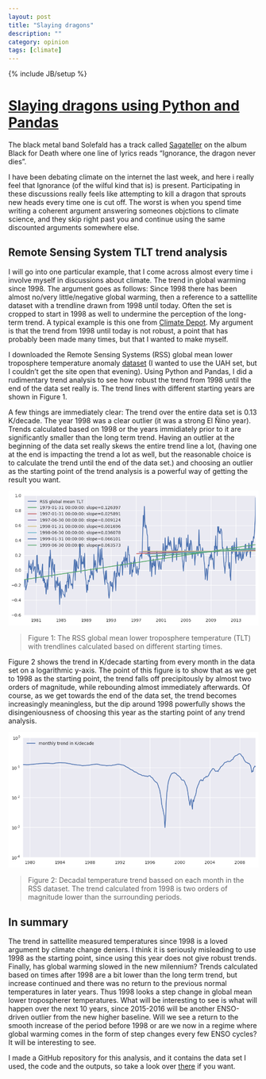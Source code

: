 ```yaml
---
layout: post
title: "Slaying dragons"
description: ""
category: opinion
tags: [climate]
---
```

{% include JB/setup %}

# [Slaying dragons using Python and Pandas](http://hansbrenna.github.io/opinion/2016/03/14/slaying-dragons)

The black metal band Solefald has a track called [Sagateller](https://m.youtube.com/watch?v=F4Ki1xy55Vg) on the album Black for Death where one line of lyrics reads “Ignorance, the dragon never dies”.

I have been debating climate on the internet the last week, and here i really feel that Ignorance (of the wilful kind that is) is present. Participating in these discussions really feels like attempting to kill a dragon that sprouts new heads every time one is cut off. The worst is when you spend time writing a coherent argument answering someones objctions to climate science, and they skip right past you and continue using the same discounted arguments somewhere else. 

## Remote Sensing System TLT trend analysis

I will go into one particular example, that I come across almost every time i involve myself in discussions about climate. The trend in global warming since 1998. The argument goes as follows: Since 1998 there has been almost no/very little/negative global warming, then a reference to a sattellite dataset with a trendline drawn from 1998 until today. Often the set is cropped to start in 1998 as well to undermine the perception of the long-term trend. A typical example is this one from [Climate Depot](http://www.climatedepot.com/2015/09/02/a-new-record-pause-length-satellite-data-no-global-warming-for-18-years-8-months/). My argument is that the trend from 1998 until today is not robust, a point that has probably been made many times, but that I wanted to make myself. 

I downloaded the Remote Sensing Systems (RSS) global mean lower troposphere temperature anomaly [dataset](http://data.remss.com/msu/graphics/TLT/time_series/RSS_TS_channel_TLT_Global_Land_And_Sea_v03_3.txt) (I wanted to use the UAH set, but I couldn’t get the site open that evening). Using Python and Pandas, I did a rudimentary trend analysis to see how robust the trend from 1998 until the end of the data set really is. The trend lines with different starting years are shown in Figure 1. 

A few things are immediately clear: The trend over the entire data set is 0.13 K/decade. The year 1998 was a clear outlier (it was a strong El Ñino year). Trends calculated based on 1998 or the years immidiately prior to it are significantly smaller than the long term trend. Having an outlier at the beginning of the data set really skews the entire trend line a lot, (having one at the end is impacting the trend a lot as well, but the reasonable choice is to calculate the trend until the end of the data set.) and choosing an outlier as the starting point of the trend analysis is a powerful way of getting the result you want.

![RSS trend lines](https://raw.githubusercontent.com/hansbrenna/RSS_trend_analysis/master/trendlines.png)
> Figure 1: The RSS global mean lower troposphere temperature (TLT) with trendlines calculated based on different starting times.

Figure 2 shows the trend in K/decade starting from every month in the data set on a logarithmic y-axis. The point of this figure is to show that as we get to 1998 as the starting point, the trend falls off precipitously by almost two orders of magnitude, while rebounding almost immediately afterwards. Of course, as we get towards the end of the data set, the trend becomes increasingly meaningless, but the dip around 1998 powerfully shows the disingeniousness of choosing this year as the starting point of any trend analysis. 

![RSS trend is not robust](https://raw.githubusercontent.com/hansbrenna/RSS_trend_analysis/master/trends.png)
> Figure 2: Decadal temperature trend bassed on each month in the RSS dataset. The trend calculated from 1998 is two orders of magnitude lower than the surrounding periods.

## In summary

The trend in sattellite measured temperatures since 1998 is a loved argument by climate change deniers. I think it is seriously misleading to use 1998 as the starting point, since using this year does not give robust trends. Finally, has global warming slowed in the new milennium? Trends calculated based on times after 1998 are a bit lower than the long term trend, but increase continued and there was no return to the previous normal temperatures in later years. Thus 1998 looks a step change in global mean lower tropospherer temperatures. What will be interesting to see is what will happen over the next 10 years, since 2015-2016 will be another ENSO-driven outlier from the new higher baseline. Will we see a return to the smooth increase of the period before 1998 or are we now in a regime where global warming comes in the form of step changes every few ENSO cycles? It will be interesting to see.

I made a GitHub repository for this analysis, and it contains the data set I used, the code and the outputs, so take a look over [there](https://github.com/hansbrenna/RSS_trend_analysis) if you want.

